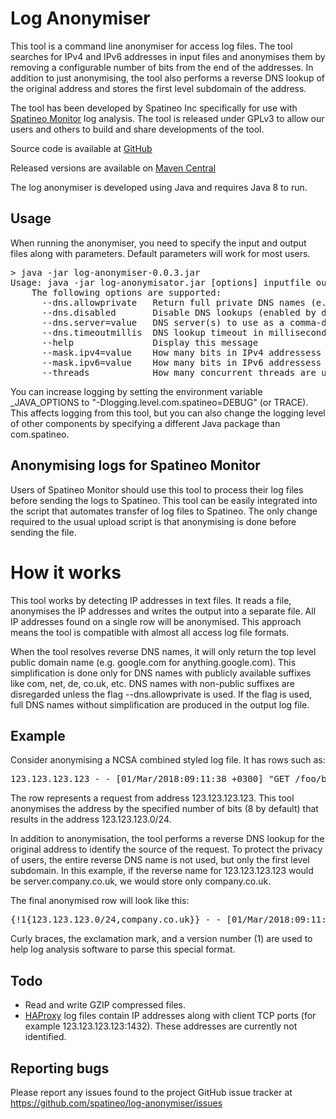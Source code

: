 # Log Anonymiser

This tool is a command line anonymiser for access log files. The tool searches for IPv4 and IPv6 addresses in input files and anonymises them by removing a configurable number of bits from the end of the addresses. In addition to just anonymising, the tool also performs a reverse DNS lookup of the original address and stores the first level subdomain of the address.

The tool has been developed by Spatineo Inc specifically for use with [Spatineo Monitor](https://www.spatineo.com/monitor/) log analysis. The tool is released under GPLv3 to allow our users and others to build and share developments of the tool.

Source code is available at [GitHub](https://github.com/spatineo/log-anonymiser)

Released versions are available on [Maven Central](https://search.maven.org/#search%7Cga%7C1%7Cg%3A%22com.spatineo%22%20a%3A%22log-anonymiser%22)

The log anonymiser is developed using Java and requires Java 8 to run.

## Usage

When running the anonymiser, you need to specify the input and output files along with parameters. Default parameters will work for most users.

<pre>
> java -jar log-anonymiser-0.0.3.jar
Usage: java -jar log-anonymisator.jar [options] inputfile outputfile
	The following options are supported:
	  --dns.allowprivate   Return full private DNS names (e.g. hello.local) when DNS returns them
	  --dns.disabled       Disable DNS lookups (enabled by default)
	  --dns.server=value   DNS server(s) to use as a comma-delimited list, for example --dns.server=8.8.8.8,4.4.4.4 for Google public DNS (use system settings by default)
	  --dns.timeoutmillis  DNS lookup timeout in milliseconds (default 30000)
	  --help               Display this message
	  --mask.ipv4=value    How many bits in IPv4 addressess to mask / anonymise (default 8)
	  --mask.ipv6=value    How many bits in IPv6 addressess to mask / anonymise (default 80)
	  --threads            How many concurrent threads are used in parallel (default 32)
</pre>

You can increase logging by setting the environment variable _JAVA_OPTIONS to "-Dlogging.level.com.spatineo=DEBUG" (or TRACE). This affects logging from this tool, but you can also change the logging level of other components by specifying a different Java package than com.spatineo.

## Anonymising logs for Spatineo Monitor

Users of Spatineo Monitor should use this tool to process their log files before sending the logs to Spatineo. This tool can be easily integrated into the script that automates transfer of log files to Spatineo. The only change required to the usual upload script is that anonymising is done before sending the file.

# How it works

This tool works by detecting IP addresses in text files. It reads a file, anonymises the IP addresses and writes the output into a separate file. All IP addresses found on a single row will be anonymised.  This approach means the tool is compatible with almost all access log file formats.

When the tool resolves reverse DNS names, it will only return the top level public domain name (e.g. google.com for anything.google.com). This simplification is done only for DNS names with publicly available suffixes like com, net, de, co.uk, etc. DNS names with non-public suffixes are disregarded unless the flag --dns.allowprivate is used. If the flag is used, full DNS names without simplification are produced in the output log file.

## Example

Consider anonymising a NCSA combined styled log file. It has rows such as:

<pre>
123.123.123.123 - - [01/Mar/2018:09:11:38 +0300] "GET /foo/bar HTTP/1.0" 200 42 "-" "Some HTTP Client"
</pre>

The row represents a request from address 123.123.123.123. This tool anonymises the address by the specified number of bits (8 by default) that results in the address 123.123.123.0/24.

In addition to anonymisation, the tool performs a reverse DNS lookup for the original address to identify the source of the request. To protect the privacy of users, the entire reverse DNS name is not used, but only the first level subdomain. In this example, if the reverse name for 123.123.123.123 would be server.company.co.uk, we would store only company.co.uk.

The final anonymised row will look like this:

<pre>
{!1{123.123.123.0/24,company.co.uk}} - - [01/Mar/2018:09:11:38 +0300] "GET /foo/bar HTTP/1.0" 200 42 "-" "Some HTTP Client"
</pre>

Curly braces, the exclamation mark, and a version number (1) are used to help log analysis software to parse this special format.

## Todo

* Read and write GZIP compressed files.
* [HAProxy](http://www.haproxy.org/) log files contain IP addresses along with client TCP ports (for example 123.123.123.123:1432). These addresses are currently not identified.

## Reporting bugs

Please report any issues found to the project GitHub issue tracker at https://github.com/spatineo/log-anonymiser/issues

